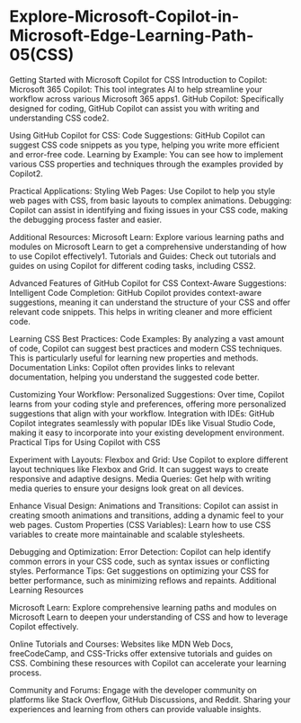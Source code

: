 # Explore-Microsoft-Copilot-in-Microsoft-Edge-Learning-Path-05(CSS)

Getting Started with Microsoft Copilot for CSS
Introduction to Copilot:
Microsoft 365 Copilot: This tool integrates AI to help streamline your workflow across various Microsoft 365 apps1.
GitHub Copilot: Specifically designed for coding, GitHub Copilot can assist you with writing and understanding CSS code2.

Using GitHub Copilot for CSS:
Code Suggestions: GitHub Copilot can suggest CSS code snippets as you type, helping you write more efficient and error-free code.
Learning by Example: You can see how to implement various CSS properties and techniques through the examples provided by Copilot2.

Practical Applications:
Styling Web Pages: Use Copilot to help you style web pages with CSS, from basic layouts to complex animations.
Debugging: Copilot can assist in identifying and fixing issues in your CSS code, making the debugging process faster and easier.

Additional Resources:
Microsoft Learn: Explore various learning paths and modules on Microsoft Learn to get a comprehensive understanding of how to use Copilot effectively1.
Tutorials and Guides: Check out tutorials and guides on using Copilot for different coding tasks, including CSS2.

Advanced Features of GitHub Copilot for CSS
Context-Aware Suggestions:
Intelligent Code Completion: GitHub Copilot provides context-aware suggestions, meaning it can understand the structure of your CSS and offer relevant code snippets. This helps in writing cleaner and more efficient code.

Learning CSS Best Practices:
Code Examples: By analyzing a vast amount of code, Copilot can suggest best practices and modern CSS techniques. This is particularly useful for learning new properties and methods.
Documentation Links: Copilot often provides links to relevant documentation, helping you understand the suggested code better.

Customizing Your Workflow:
Personalized Suggestions: Over time, Copilot learns from your coding style and preferences, offering more personalized suggestions that align with your workflow.
Integration with IDEs: GitHub Copilot integrates seamlessly with popular IDEs like Visual Studio Code, making it easy to incorporate into your existing development environment.
Practical Tips for Using Copilot with CSS

Experiment with Layouts:
Flexbox and Grid: Use Copilot to explore different layout techniques like Flexbox and Grid. It can suggest ways to create responsive and adaptive designs.
Media Queries: Get help with writing media queries to ensure your designs look great on all devices.

Enhance Visual Design:
Animations and Transitions: Copilot can assist in creating smooth animations and transitions, adding a dynamic feel to your web pages.
Custom Properties (CSS Variables): Learn how to use CSS variables to create more maintainable and scalable stylesheets.

Debugging and Optimization:
Error Detection: Copilot can help identify common errors in your CSS code, such as syntax issues or conflicting styles.
Performance Tips: Get suggestions on optimizing your CSS for better performance, such as minimizing reflows and repaints.
Additional Learning Resources

Microsoft Learn:
Explore comprehensive learning paths and modules on Microsoft Learn to deepen your understanding of CSS and how to leverage Copilot effectively.

Online Tutorials and Courses:
Websites like MDN Web Docs, freeCodeCamp, and CSS-Tricks offer extensive tutorials and guides on CSS. Combining these resources with Copilot can accelerate your learning process.

Community and Forums:
Engage with the developer community on platforms like Stack Overflow, GitHub Discussions, and Reddit. Sharing your experiences and learning from others can provide valuable insights.
